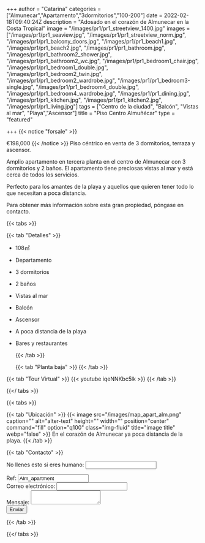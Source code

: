 +++
author = "Catarina"
categories = ["Almunecar","Apartamento","3dormitorios","100-200"]
date = 2022-02-18T09:40:24Z
description = "Adosado en el corazón de Almunecar en la Costa Tropical"
image = "/images/pr1/pr1_streetview_1400.jpg"
images = ["/images/pr1/pr1_seaview.jpg", "/images/pr1/pr1_streetview_norm.jpg", "/images/pr1/pr1_balcony_doors.jpg", "/images/pr1/pr1_beach1.jpg", "/images/pr1/pr1_beach2.jpg", "/images/pr1/pr1_bathroom.jpg", "/images/pr1/pr1_bathroom2_shower.jpg", "/images/pr1/pr1_bathroom2_wc.jpg", "/images/pr1/pr1_bedroom1_chair.jpg", "/images/pr1/pr1_bedroom1_double.jpg", "/images/pr1/pr1_bedroom2_twin.jpg", "/images/pr1/pr1_bedroom2_wardrobe.jpg", "/images/pr1/pr1_bedroom3-single.jpg", "/images/pr1/pr1_bedroom4_double.jpg", "/images/pr1/pr1_bedroom4_wardrobe.jpg", "/images/pr1/pr1_dining.jpg", "/images/pr1/pr1_kitchen.jpg", "/images/pr1/pr1_kitchen2.jpg", "/images/pr1/pr1_living.jpg"]
tags = ["Centro de la ciudad", "Balcón", "Vistas al mar", "Playa","Ascensor"]
title = "Piso Centro Almuñécar"
type = "featured"

+++
{{< notice "forsale" >}}

€198,000 {{< /notice >}} Piso céntrico en venta de 3 dormitorios, terraza y ascensor.

Amplio apartamento en tercera planta en el centro de Almunecar con 3 dormitorios y 2 baños. El apartamento tiene preciosas vistas al mar y está cerca de todos los servicios.

Perfecto para los amantes de la playa y aquellos que quieren tener todo lo que necesitan a poca distancia.

Para obtener más información sobre esta gran propiedad, póngase en contacto.

{{< tabs >}}

{{< tab "Detalles" >}}

* 108&#x33A1;
* Departamento
* 3 dormitorios
* 2 baños
* Vistas al mar
* Balcón
* Ascensor
* A poca distancia de la playa
* Bares y restaurantes

  {{< /tab >}}

  {{< tab "Planta baja" >}}  {{< /tab >}}

{{< tab "Tour Virtual" >}} {{< youtube iqeNNKbc5lk >}} {{< /tab >}}

{{</ tabs >}}

{{< tabs >}}

{{< tab "Ubicación" >}} {{< image src="/images/map_apart_alm.png" caption="" alt="alter-text" height="" width="" position="center" command="fill" option="q100" class="img-fluid" title="image title" webp="false" >}} En el corazón de Almunecar ya poca distancia de la playa.  {{< /tab >}}

{{< tab "Contacto" >}} <form name="propertyContact" method="POST" netlify-honeypot="bot-field" data-netlify="true">
<div class="form-group">
<p class="d-none"><label>No llenes esto si eres humano: <input name="bot-field" /></label></p>
</div>
<div class="form-group">
<label>Ref: <input name="property-ref" class="form-control" value="Alm_apartment" readonly/></label>
</div>
<div class="form-group">
<label>Correo electrónico: <input type="text" class="form-control" name="email" /></label>
</div>
<div class="form-group">
<label>Mensaje: </label> <textarea name="message" class="form-control"></textarea>
</div>
<button type="submit" class="btn btn-primary">Enviar</button>
</form> {{< /tab >}}

{{</ tabs >}}